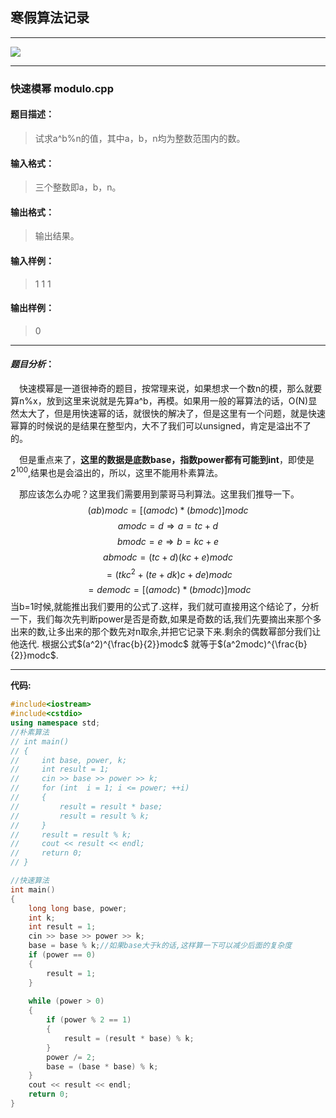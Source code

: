 寒假算法记录 
---

---

![](https://img.imgdb.cn/item/601a8d313ffa7d37b3fa6684.jpg)

---
### 快速模幂 modulo.cpp 
#### 题目描述：
> 试求a^b%n的值，其中a，b，n均为整数范围内的数。
#### 输入格式：
> 三个整数即a，b，n。
#### 输出格式：
> 输出结果。
#### 输入样例：
> 1 1 1
#### 输出样例：
> 0
---
#### _题目分析_：
&#8195;快速模幂是一道很神奇的题目，按常理来说，如果想求一个数n的模，那么就要算n%x，放到这里来说就是先算a^b，再模。如果用一般的幂算法的话，O(N)显然太大了，但是用快速幂的话，就很快的解决了，但是这里有一个问题，就是快速幂算的时候说的是结果在整型内，大不了我们可以unsigned，肯定是溢出不了的。

&#8195;但是重点来了，**这里的数据是底数base，指数power都有可能到int**，即使是$2^{100}$,结果也是会溢出的，所以，这里不能用朴素算法。

&#8195;那应该怎么办呢？这里我们需要用到蒙哥马利算法。这里我们推导一下。
$$ (ab)modc=[(a mod c)*(bmodc)]modc$$
$$amodc=d\Rightarrow a=tc+d$$
$$bmodc=e\Rightarrow b=kc+e$$
$$abmodc=(tc+d)(kc+e)modc$$
$$=(tkc^2+(te+dk)c+de)modc$$
$$=demodc=[(a mod c)*(bmodc)]modc$$
当b=1时候,就能推出我们要用的公式了.这样，我们就可直接用这个结论了，分析一下，我们每次先判断power是否是奇数,如果是奇数的话,我们先要摘出来那个多出来的数,让多出来的那个数先对n取余,并把它记录下来.剩余的偶数幂部分我们让他迭代.
根据公式$(a^2)^{\frac{b}{2}}modc$ 就等于$(a^2modc)^{\frac{b}{2}}modc$.

---

**代码:**
``` cpp
#include<iostream>
#include<cstdio>
using namespace std;
//朴素算法
// int main()
// {
//     int base, power, k;
//     int result = 1;
//     cin >> base >> power >> k;
//     for (int  i = 1; i <= power; ++i)
//     {
//         result = result * base;
//         result = result % k;
//     }
//     result = result % k;
//     cout << result << endl;
//     return 0;
// }

//快速算法
int main()
{
    long long base, power;
    int k;
    int result = 1;
    cin >> base >> power >> k;
    base = base % k;//如果base大于k的话,这样算一下可以减少后面的复杂度
    if (power == 0)
    {
        result = 1;
    }
    
    while (power > 0)
    {
        if (power % 2 == 1)
        {
            result = (result * base) % k;
        }
        power /= 2;
        base = (base * base) % k;
    }
    cout << result << endl;
    return 0;
}
```